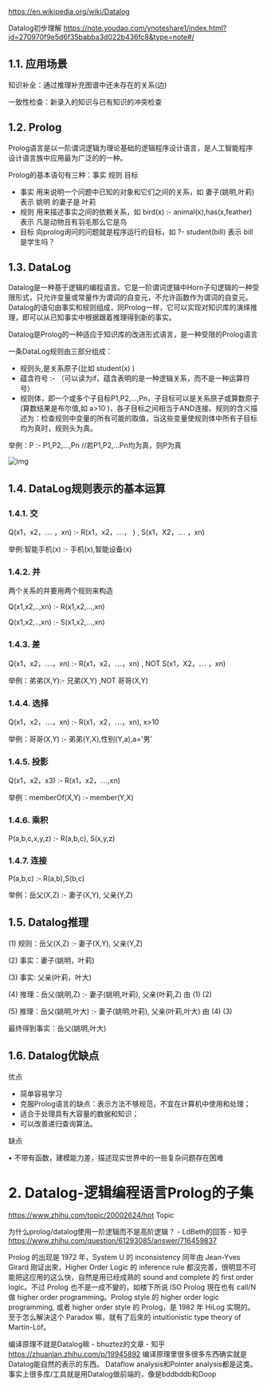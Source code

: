https://en.wikipedia.org/wiki/Datalog

Datalog初步理解
https://note.youdao.com/ynoteshare1/index.html?id=270970f9e5d6f35babba3d022b436fc8&type=note#/

## 1.1. 应用场景

知识补全：通过推理补充图谱中还未存在的关系(边)

一致性检查：新录入的知识与已有知识的冲突检查

## 1.2. Prolog

Prolog语言是以一阶谓词逻辑为理论基础的逻辑程序设计语言，是人工智能程序设计语言族中应用最为广泛的的一种。

Prolog的基本语句有三种：事实 规则 目标

- 事实 用来说明一个问题中已知的对象和它们之间的关系，如 妻子(姚明,叶莉) 表示 姚明 的妻子是 叶莉
- 规则 用来描述事实之间的依赖关系，如 bird(x) :- animal(x),has(x,feather) 表示 凡是动物且有羽毛那么它是鸟
- 目标 向prolog询问的问题就是程序运行的目标，如 ?- student(bill) 表示 bill是学生吗？

## 1.3. DataLog

Datalog是一种基于逻辑的编程语言。它是一阶谓词逻辑中Horn子句逻辑的一种受限形式，只允许变量或常量作为谓词的自变元，不允许函数作为谓词的自变元。Datalog的语句由事实和规则组成，同Prolog一样，它可以实现对知识库的演绎推理，即可以从已知事实中根据跟着推理得到新的事实。

Datalog是Prolog的一种适应于知识库的改进形式语言，是一种受限的Prolog语言

一条DataLog规则由三部分组成：

- 规则头,是关系原子(比如 student(x) )
- 蕴含符号 :- （可以读为if，蕴含表明的是一种逻辑关系，而不是一种运算符号）
- 规则体，即一个或多个子目标P1,P2,…,Pn，子目标可以是关系原子或算数原子(算数结果是布尔值,如 a>10 )，各子目标之间相当于AND连接。规则的含义描述为：检查规则中变量的所有可能的取值，当这些变量使规则体中所有子目标均为真时，规则头为真。

举例：P :- P1,P2,…,Pn //若P1,P2,…Pn均为真，则P为真

![img](https://private-alipayobjects.alipay.com/alipay-rmsdeploy-image/skylark/png/2d687835-86a6-4a1a-b936-d7f171edf572.png)

## 1.4. DataLog规则表示的基本运算

### 1.4.1. 交

Q(x1，x2，⋯ ，xn) :- R(x1，x2，⋯， ) , S(x1，X2，⋯ ，xn)

举例:智能手机(x) :- 手机(x),智能设备(x)

### 1.4.2. 并

两个关系的并要用两个规则来构造

Q(x1,x2,..,xn) :- R(x1,x2,...,xn)

Q(x1,x2,..,xn) :- S(x1,x2,...,xn)

### 1.4.3. 差

Q(x1，x2，⋯，xn) :- R(x1，x2，⋯，xn) , NOT S(x1，X2，⋯ ，xn)

举例：弟弟(X,Y):- 兄弟(X,Y) ,NOT 哥哥(X,Y)

### 1.4.4. 选择

 Q(x1，x2，⋯，xn) :- R(x1，x2，⋯，xn), x>10

举例：哥哥(X,Y) :- 弟弟(Y,X),性别(Y,a),a='男'

### 1.4.5. 投影

 Q(x1，x2，x3) :- R(x1，x2，⋯,xn)

举例：memberOf(X,Y) :- member(Y,X)

### 1.4.6. 乘积

P(a,b,c,x,y,z) :- R(a,b,c), S(x,y,z)

### 1.4.7. 连接

P(a,b,c) :- R(a,b),S(b,c)

举例：岳父(X,Z) :- 妻子(X,Y), 父亲(Y,Z)

## 1.5. Datalog推理

(1) 规则：岳父(X,Z) :- 妻子(X,Y), 父亲(Y,Z)

(2) 事实：妻子(姚明，叶莉)

(3) 事实: 父亲(叶莉，叶大)

(4) 推理：岳父(姚明,Z) :- 妻子(姚明,叶莉), 父亲(叶莉,Z) 由 (1) (2)

(5) 推理：岳父(姚明,叶大) :- 妻子(姚明,叶莉), 父亲(叶莉,叶大) 由 (4) (3)

最终得到事实：岳父(姚明,叶大)

## 1.6. Datalog优缺点

优点

- 简单容易学习
- 克服Prolog语言的缺点：表示方法不够规范，不宜在计算机中使用和处理；
- 适合于处理具有大容量的数据和知识；
- 可以改善递归查询算法。

缺点

• 不带有函数，建模能力差，描述现实世界中的一些复杂问题存在困难



















# 2. Datalog-逻辑编程语言Prolog的子集





https://www.zhihu.com/topic/20002624/hot
Topic





为什么prolog/datalog使用一阶逻辑而不是高阶逻辑？ - LdBeth的回答 - 知乎
https://www.zhihu.com/question/61293085/answer/716459837


Prolog 的出现是 1972 年，System U 的 inconsistency 同年由 Jean-Yves Girard 刚证出來，Higher Order Logic 的 inference rule 都沒完善，很明显不可能把这应用的这么快，自然是用已经成熟的 sound and complete 的 first order logic。不过 Prolog 也不是一成不變的，如楼下所说 ISO Prolog 現在也有 call/N 做 higher order programming。Prolog style 的 higher order logic programming, 或者 higher order style 的 Prolog，是 1982 年 HiLog 实現的。至于怎么解決这个 Paradox 嘛，就有了后來的 intuitionistic type theory of Martin-Löf。










编译原理不就是Datalog嘛 - bhuztez的文章 - 知乎
https://zhuanlan.zhihu.com/p/19945892
编译原理里很多很多东西确实就是Datalog能自然的表示的东西。
Dataflow analysis和Pointer analysis都是这类。事实上很多库/工具就是用Datalog做前端的，像是bddbddb和Doop

























